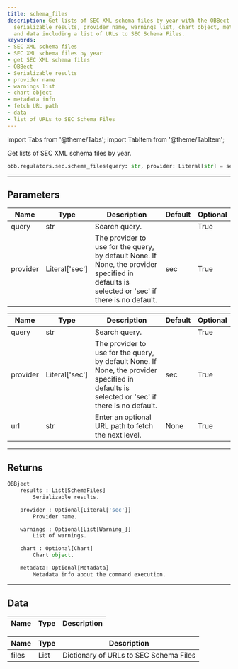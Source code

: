 ```yaml
---
title: schema_files
description: Get lists of SEC XML schema files by year with the OBBect function. Returns
  serializable results, provider name, warnings list, chart object, metadata info,
  and data including a list of URLs to SEC Schema Files.
keywords:
- SEC XML schema files
- SEC XML schema files by year
- get SEC XML schema files
- OBBect
- Serializable results
- provider name
- warnings list
- chart object
- metadata info
- fetch URL path
- data
- list of URLs to SEC Schema Files
---
```



<!-- markdownlint-disable MD012 MD031 MD033 -->

import Tabs from '@theme/Tabs';
import TabItem from '@theme/TabItem';

Get lists of SEC XML schema files by year.

```python wordwrap
obb.regulators.sec.schema_files(query: str, provider: Literal[str] = sec)
```

---

## Parameters

<Tabs>
<TabItem value="standard" label="Standard">

| Name | Type | Description | Default | Optional |
| ---- | ---- | ----------- | ------- | -------- |
| query | str | Search query. |  | True |
| provider | Literal['sec'] | The provider to use for the query, by default None. If None, the provider specified in defaults is selected or 'sec' if there is no default. | sec | True |
</TabItem>

<TabItem value='sec' label='sec'>

| Name | Type | Description | Default | Optional |
| ---- | ---- | ----------- | ------- | -------- |
| query | str | Search query. |  | True |
| provider | Literal['sec'] | The provider to use for the query, by default None. If None, the provider specified in defaults is selected or 'sec' if there is no default. | sec | True |
| url | str | Enter an optional URL path to fetch the next level. | None | True |
</TabItem>

</Tabs>

---

## Returns

```python wordwrap
OBBject
    results : List[SchemaFiles]
        Serializable results.

    provider : Optional[Literal['sec']]
        Provider name.

    warnings : Optional[List[Warning_]]
        List of warnings.

    chart : Optional[Chart]
        Chart object.

    metadata: Optional[Metadata]
        Metadata info about the command execution.
```

---

## Data

<Tabs>
<TabItem value="standard" label="Standard">

| Name | Type | Description |
| ---- | ---- | ----------- |
</TabItem>

<TabItem value='sec' label='sec'>

| Name | Type | Description |
| ---- | ---- | ----------- |
| files | List | Dictionary of URLs to SEC Schema Files |
</TabItem>

</Tabs>

